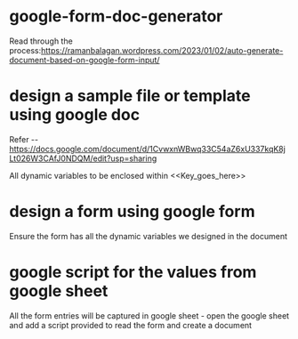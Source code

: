 # google-form-doc-generator

Read through the process:https://ramanbalagan.wordpress.com/2023/01/02/auto-generate-document-based-on-google-form-input/

# design a sample file or template using google doc

Refer -- https://docs.google.com/document/d/1CvwxnWBwq33C54aZ6xU337kqK8jLt026W3CAfJ0NDQM/edit?usp=sharing

All dynamic variables to be enclosed within <<Key_goes_here>>

# design a form using google form

Ensure the form has all the dynamic variables we designed in the document

# google script for the values from google sheet

All the form entries will be captured in google sheet - open the google sheet and add a script provided to read the form and create a document
